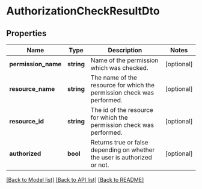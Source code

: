 # AuthorizationCheckResultDto

## Properties
Name | Type | Description | Notes
------------ | ------------- | ------------- | -------------
**permission_name** | **string** | Name of the permission which was checked. | [optional] 
**resource_name** | **string** | The name of the resource for which the permission check was performed. | [optional] 
**resource_id** | **string** | The id of the resource for which the permission check was performed. | [optional] 
**authorized** | **bool** | Returns true or false depending on whether the user is authorized or not. | [optional] 

[[Back to Model list]](../../README.md#documentation-for-models) [[Back to API list]](../../README.md#documentation-for-api-endpoints) [[Back to README]](../../README.md)

